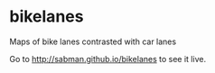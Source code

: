 # bikelanes

Maps of bike lanes contrasted with car lanes

Go to http://sabman.github.io/bikelanes to see it live.
